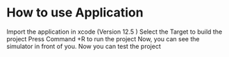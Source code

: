 #  How to use Application

Import the application in xcode (Version 12.5 ) 
Select the Target to build the project
Press Command +R to run the project
Now, you can see the simulator in front of you.
Now you can test the project
